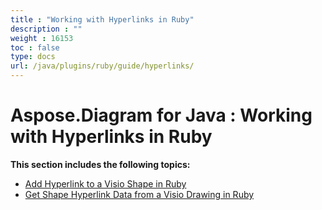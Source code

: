```yaml
---
title : "Working with Hyperlinks in Ruby" 
description : "" 
weight : 16153 
toc : false
type: docs
url: /java/plugins/ruby/guide/hyperlinks/
---
```


# Aspose.Diagram for Java : Working with Hyperlinks in Ruby


**This section includes the following topics:**

*   [Add Hyperlink to a Visio Shape in Ruby](https://docs2.aspose.com/diagram/java/plugins/ruby/guide/hyperlinks/add+hyperlink+to+a+visio+shape+in+ruby)
*   [Get Shape Hyperlink Data from a Visio Drawing in Ruby](https://docs2.aspose.com/diagram/java/plugins/ruby/guide/hyperlinks/get+shape+hyperlink+data+from+a+visio+drawing+in+ruby)

